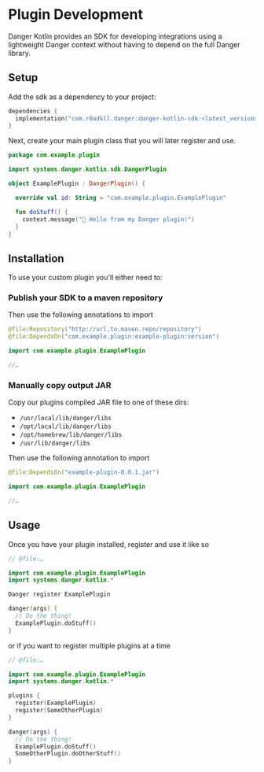 # Plugin Development

Danger Kotlin provides an SDK for developing integrations using a lightweight Danger context without having to depend
on the full Danger library.

## Setup

Add the sdk as a dependency to your project:

```kotlin
dependencies {
  implementation("com.r0adkll.danger:danger-kotlin-sdk:<latest_version>")
}
```

Next, create your main plugin class that you will later register and use.

```kotlin
package com.example.plugin

import systems.danger.kotlin.sdk.DangerPlugin

object ExamplePlugin : DangerPlugin() {

  override val id: String = "com.example.plugin.ExamplePlugin"

  fun doStuff() {
    context.message("👋 Hello from my Danger plugin!")
  }
}
```

## Installation

To use your custom plugin you'll either need to:

### Publish your SDK to a maven repository

Then use the following annotations to import

```kotlin
@file:Repository("http://url.to.maven.repo/repository")
@file:DependsOn("com.example.plugin:example-plugin:version")

import com.example.plugin.ExamplePlugin

//…
```

### Manually copy output JAR

Copy our plugins compiled JAR file to one of these dirs:

* `/usr/local/lib/danger/libs`
* `/opt/local/lib/danger/libs`
* `/opt/homebrew/lib/danger/libs`
* `/usr/lib/danger/libs`

Then use the following annotation to import

```kotlin
@file:DependsOn("example-plugin-0.0.1.jar")

import com.example.plugin.ExamplePlugin

//…
```

## Usage

Once you have your plugin installed, register and use it like so

```kotlin
// @file:…

import com.example.plugin.ExamplePlugin
import systems.danger.kotlin.*

Danger register ExamplePlugin

danger(args) {
  // Do the thing!
  ExamplePlugin.doStuff()
}
```

or if you want to register multiple plugins at a time

```kotlin
// @file:…

import com.example.plugin.ExamplePlugin
import systems.danger.kotlin.*

plugins {
  register(ExamplePlugin)
  register(SomeOtherPlugin)
}

danger(args) {
  // Do the thing!
  ExamplePlugin.doStuff()
  SomeOtherPlugin.doOtherStuff()
}
```
